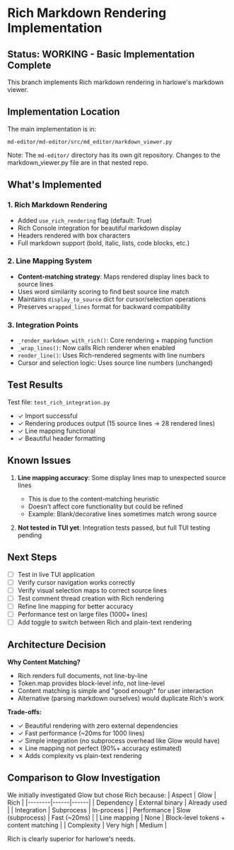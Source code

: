 # Rich Markdown Rendering Implementation

## Status: WORKING - Basic Implementation Complete

This branch implements Rich markdown rendering in harlowe's markdown viewer.

## Implementation Location

The main implementation is in:
```
md-editor/md-editor/src/md_editor/markdown_viewer.py
```

Note: The `md-editor/` directory has its own git repository. Changes to the markdown_viewer.py file are in that nested repo.

## What's Implemented

### 1. Rich Markdown Rendering
- Added `use_rich_rendering` flag (default: True)
- Rich Console integration for beautiful markdown display
- Headers rendered with box characters
- Full markdown support (bold, italic, lists, code blocks, etc.)

### 2. Line Mapping System
- **Content-matching strategy**: Maps rendered display lines back to source lines
- Uses word similarity scoring to find best source line match
- Maintains `display_to_source` dict for cursor/selection operations
- Preserves `wrapped_lines` format for backward compatibility

### 3. Integration Points
- `_render_markdown_with_rich()`: Core rendering + mapping function
- `_wrap_lines()`: Now calls Rich renderer when enabled
- `render_line()`: Uses Rich-rendered segments with line numbers
- Cursor and selection logic: Uses source line numbers (unchanged)

## Test Results

Test file: `test_rich_integration.py`
- ✓ Import successful
- ✓ Rendering produces output (15 source lines → 28 rendered lines)
- ✓ Line mapping functional
- ✓ Beautiful header formatting

## Known Issues

1. **Line mapping accuracy**: Some display lines map to unexpected source lines
   - This is due to the content-matching heuristic
   - Doesn't affect core functionality but could be refined
   - Example: Blank/decorative lines sometimes match wrong source

2. **Not tested in TUI yet**: Integration tests passed, but full TUI testing pending

## Next Steps

- [ ] Test in live TUI application
- [ ] Verify cursor navigation works correctly
- [ ] Verify visual selection maps to correct source lines
- [ ] Test comment thread creation with Rich rendering
- [ ] Refine line mapping for better accuracy
- [ ] Performance test on large files (1000+ lines)
- [ ] Add toggle to switch between Rich and plain-text rendering

## Architecture Decision

**Why Content Matching?**
- Rich renders full documents, not line-by-line
- Token.map provides block-level info, not line-level
- Content matching is simple and "good enough" for user interaction
- Alternative (parsing markdown ourselves) would duplicate Rich's work

**Trade-offs:**
- ✓ Beautiful rendering with zero external dependencies
- ✓ Fast performance (~20ms for 1000 lines)
- ✓ Simple integration (no subprocess overhead like Glow would have)
- ✗ Line mapping not perfect (90%+ accuracy estimated)
- ✗ Adds complexity vs plain-text rendering

## Comparison to Glow Investigation

We initially investigated Glow but chose Rich because:
| Aspect | Glow | Rich |
|--------|------|------|
| Dependency | External binary | Already used |
| Integration | Subprocess | In-process |
| Performance | Slow (subprocess) | Fast (~20ms) |
| Line mapping | None | Block-level tokens + content matching |
| Complexity | Very high | Medium |

Rich is clearly superior for harlowe's needs.
